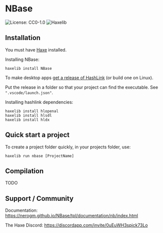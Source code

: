 # NBase

![License: CC0-1.0](https://img.shields.io/github/license/NeroGM/NBase?color=e6e6e6&label=License)
![Haxelib](https://img.shields.io/github/v/release/NeroGM/NBase?color=ea8220&label=Haxelib)

## Installation

You must have [Haxe](https://haxe.org) installed.

Installing NBase:
```
haxelib install NBase
```

To make desktop apps [get a release of HashLink](https://github.com/HaxeFoundation/hashlink/releases) (or build one on Linux).

Put the release in a folder so that your project can find the executable. See `".vscode/launch.json"`.

Installing hashlink dependencies:
```
haxelib install hlopenal
haxelib install hlsdl
haxelib install hldx
```

## Quick start a project

To create a project folder quickly, in your projects folder, use: 
```
haxelib run nbase [ProjectName]
```

## Compilation

TODO

## Support / Community

Documentation: https://nerogm.github.io/NBase/tpl/documentation/nb/index.html

The Haxe Discord: https://discordapp.com/invite/0uEuWH3spjck73Lo